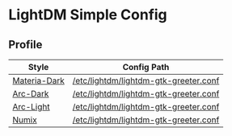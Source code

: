 

# LightDM Simple Config




## Profile

| Style | Config Path |
| ----- | ----------- |
| [Materia-Dark](Materia-Dark) | [/etc/lightdm/lightdm-gtk-greeter.conf](Materia-Dark/asset/overlay/etc/lightdm/lightdm-gtk-greeter.conf#L102) |
| [Arc-Dark](Arc-Dark) | [/etc/lightdm/lightdm-gtk-greeter.conf](Arc-Dark/asset/overlay/etc/lightdm/lightdm-gtk-greeter.conf#L102) |
| [Arc-Light](Arc-Light) | [/etc/lightdm/lightdm-gtk-greeter.conf](Arc-Light/asset/overlay/etc/lightdm/lightdm-gtk-greeter.conf#L102) |
| [Numix](Numix) | [/etc/lightdm/lightdm-gtk-greeter.conf](Numix/asset/overlay/etc/lightdm/lightdm-gtk-greeter.conf#L102) |
